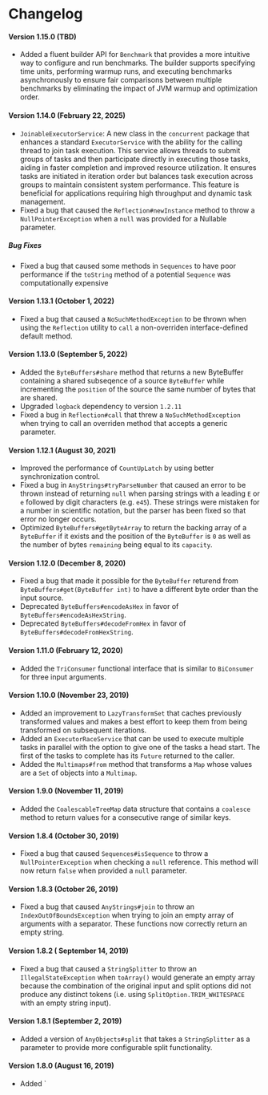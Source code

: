 # Changelog

#### Version 1.15.0 (TBD)
* Added a fluent builder API for `Benchmark` that provides a more intuitive way to configure and run benchmarks. The builder supports specifying time units, performing warmup runs, and executing benchmarks asynchronously to ensure fair comparisons between multiple benchmarks by eliminating the impact of JVM warmup and optimization order.

#### Version 1.14.0 (February 22, 2025)
* `JoinableExecutorService`: A new class in the `concurrent` package that enhances a standard `ExecutorService` with the ability for the calling thread to join task execution. This service allows threads to submit groups of tasks and then participate directly in executing those tasks, aiding in faster completion and improved resource utilization. It ensures tasks are initiated in iteration order but balances task execution across groups to maintain consistent system performance. This feature is beneficial for applications requiring high throughput and dynamic task management.
* Fixed a bug that caused the `Reflection#newInstance` method to throw a `NullPointerException` when a `null` was provided for a Nullable parameter.

##### Bug Fixes
* Fixed a bug that caused some methods in `Sequences` to have poor performance if the `toString` method of a potential `Sequence` was computationally expensive

#### Version 1.13.1 (October 1, 2022)
* Fixed a bug that caused a `NoSuchMethodException` to be thrown when using the `Reflection` utility to `call` a non-overriden interface-defined default method.

#### Version 1.13.0 (September 5, 2022)
* Added the `ByteBuffers#share` method that returns a new ByteBuffer containing a shared subseqence of a source `ByteBuffer` while incrementing the `position` of the source the same number of bytes that are shared.
* Upgraded `logback` dependency to version `1.2.11`
* Fixed a bug in `Reflection#call` that threw a `NoSuchMethodException` when trying to call an overriden method that accepts a generic parameter.

#### Version 1.12.1 (August 30, 2021)
* Improved the performance of `CountUpLatch` by using better synchronization control.
* Fixed a bug in `AnyStrings#tryParseNumber` that caused an error to be thrown instead of returning `null` when parsing strings with a leading `E` or `e` followed by digit characters (e.g. `e45`). These strings were mistaken for a number in scientific notation, but the parser has been fixed so that error no longer occurs.
* Optimized `ByteBuffers#getByteArray` to return the backing array of a `ByteBuffer` if it exists and the position of the `ByteBuffer` is `0` as well as the number of bytes `remaining` being equal to its `capacity`.

#### Version 1.12.0 (December 8, 2020)
* Fixed a bug that made it possible for the `ByteBuffer` returend from `ByteBuffers#get(ByteBuffer int)` to have a different byte order than the input source.
* Deprecated `ByteBuffers#encodeAsHex` in favor of `ByteBuffers#encodeAsHexString`.
* Deprecated `ByteBuffers#decodeFromHex` in favor of `ByteBuffers#decodeFromHexString`.

#### Version 1.11.0 (February 12, 2020)
* Added the `TriConsumer` functional interface that is similar to `BiConsumer` for three input arguments.

#### Version 1.10.0 (November 23, 2019)
* Added an improvement to `LazyTransformSet` that caches previously transformed values and makes a best effort to keep them from being transformed on subsequent iterations. 
* Added an `ExecutorRaceService` that can be used to execute multiple tasks in parallel with the option to give one of the tasks a head start. The first of the tasks to complete has its `Future` returned to the caller.
* Added the `Multimaps#from` method that transforms a `Map` whose values are a `Set` of objects into a `Multimap`.

#### Version 1.9.0 (November 11, 2019)
* Added the `CoalescableTreeMap` data structure that contains a `coalesce` method to return values for a consecutive range of similar keys.

#### Version 1.8.4 (October 30, 2019)
* Fixed a bug that caused `Sequences#isSequence` to throw a `NullPointerException` when checking a `null` reference. This method will now return `false` when provided a `null` parameter.

#### Version 1.8.3 (October 26, 2019)
* Fixed a bug that caused `AnyStrings#join` to throw an `IndexOutOfBoundsException` when trying to join an empty array of arguments with a separator. These functions now correctly return an empty string.

#### Version 1.8.2 ( September 14, 2019)
* Fixed a bug that caused a `StringSplitter` to throw an `IllegalStateException` when `toArray()` would generate an empty array because the combination of the original input and split options did not produce any distinct tokens (i.e. using `SplitOption.TRIM_WHITESPACE` with an empty string input). 

#### Version 1.8.1 (September 2, 2019)
* Added a version of `AnyObjects#split` that takes a `StringSplitter` as a parameter to provide more configurable split functionality.

#### Version 1.8.0 (August 16, 2019)
* Added `